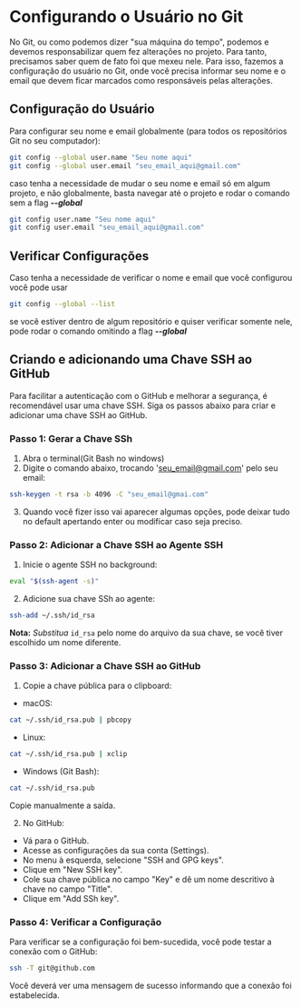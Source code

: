 # Configurando o Usuário no Git

No Git, ou como podemos dizer "sua máquina do tempo", podemos e devemos responsabilizar quem fez alterações no projeto. Para tanto, precisamos saber quem de fato foi que mexeu nele. Para isso, fazemos a configuração do usuário no Git, onde você precisa informar seu nome e o email que devem ficar marcados como responsáveis pelas alterações.

## Configuração do Usuário

Para configurar seu nome e email globalmente (para todos os repositórios Git no seu computador):

```bash
git config --global user.name "Seu nome aqui"
git config --global user.email "seu_email_aqui@gmail.com"
```

caso tenha a necessidade de mudar o seu nome e email só em algum projeto, e não globalmente, basta navegar até o projeto e rodar o comando sem a flag ***--global***

```bash
git config user.name "Seu nome aqui"
git config user.email "seu_email_aqui@gmail.com"
```

## Verificar Configurações

Caso tenha a necessidade de verificar o nome e email que você configurou você pode usar

```bash
git config --global --list
```

se você estiver dentro de algum repositório e quiser verificar somente nele, pode rodar o comando omitindo a flag ***--global***

## Criando e adicionando uma Chave SSH ao GitHub

Para facilitar a autenticação com o GitHub e melhorar a segurança, é recomendável usar uma chave SSH. Siga os passos abaixo para criar e adicionar uma chave SSH ao GitHub.

### Passo 1: Gerar a Chave SSh
1. Abra o terminal(Git Bash no windows)
2. Digite o comando abaixo, trocando 'seu_email@gmail.com' pelo seu email:
```bash
ssh-keygen -t rsa -b 4096 -C "seu_email@gmai.com"
```
3. Quando você fizer isso vai aparecer algumas opções, pode deixar tudo no default apertando enter ou modificar caso seja preciso.

### Passo 2: Adicionar a Chave SSH ao Agente SSH

1. Inicie o agente SSH no background:

```bash
eval "$(ssh-agent -s)"
```

2. Adicione sua chave SSh ao agente:
```bash
ssh-add ~/.ssh/id_rsa
```
**Nota:** *Substitua* `id_rsa` pelo nome do arquivo da sua chave, se você tiver escolhido um nome diferente.

### Passo 3: Adicionar a Chave SSH ao GitHub

1. Copie a chave pública para o clipboard:

* macOS:
```bash
cat ~/.ssh/id_rsa.pub | pbcopy
```

* Linux:
```bash
cat ~/.ssh/id_rsa.pub | xclip
```

* Windows (Git Bash):
```bash
cat ~/.ssh/id_rsa.pub
```
Copie manualmente a saída.

2. No GitHub:

* Vá para o GitHub.
* Acesse as configurações da sua conta (Settings).
* No menu à esquerda, selecione "SSH and GPG keys".
* Clique em "New SSH key".
* Cole sua chave pública no campo "Key" e dê um nome descritivo à chave no campo "Title".
* Clique em "Add SSh key".

### Passo 4: Verificar a Configuração

Para verificar se a configuração foi bem-sucedida, você pode testar a conexão com o GitHub:

```bash
ssh -T git@github.com
```

Você deverá ver uma mensagem de sucesso informando que a conexão foi estabelecida.